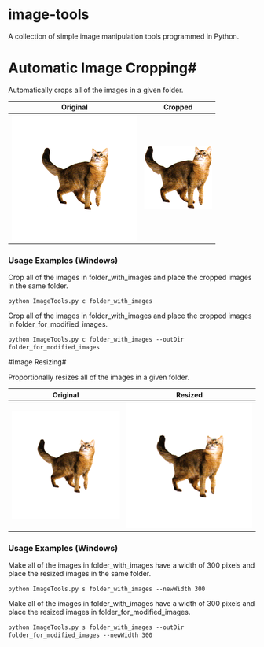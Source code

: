 image-tools
=============

A collection of simple image manipulation tools programmed in Python.

# Automatic Image Cropping#

Automatically crops all of the images in a given folder.

Original             |  Cropped
:-------------------------:|:-------------------------:
![alt text](https://raw.githubusercontent.com/cstothart/image-tools/master/C04.bmp "Original Image")  |  ![alt text](https://raw.githubusercontent.com/cstothart/image-tools/master/C04_cropped.bmp "Cropped Image")

### Usage Examples (Windows) ###

Crop all of the images in folder_with_images and place the cropped images in the same folder.
```
python ImageTools.py c folder_with_images
```

Crop all of the images in folder_with_images and place the cropped images in folder_for_modified_images.
```
python ImageTools.py c folder_with_images --outDir folder_for_modified_images
```

#Image Resizing# 

Proportionally resizes all of the images in a given folder.

Original             |  Resized
:-------------------------:|:-------------------------:
![alt text](https://raw.githubusercontent.com/cstothart/image-tools/master/C04.bmp "Original Image")  |  ![alt text](https://raw.githubusercontent.com/cstothart/image-tools/master/C04_resized.bmp "Resized Image")

### Usage Examples (Windows) ###

Make all of the images in folder_with_images have a width of 300 pixels and place the resized images in the same folder.
```
python ImageTools.py s folder_with_images --newWidth 300
```

Make all of the images in folder_with_images have a width of 300 pixels and place the resized images in folder_for_modified_images.
```
python ImageTools.py s folder_with_images --outDir folder_for_modified_images --newWidth 300
```